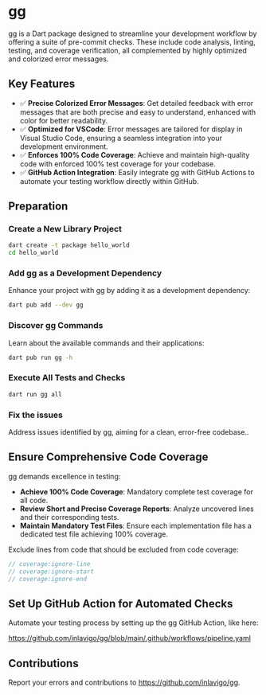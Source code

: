 # gg

gg is a Dart package designed to streamline your development workflow by
offering a suite of pre-commit checks. These include code analysis, linting,
testing, and coverage verification, all complemented by highly optimized and
colorized error messages.

## Key Features

- ✅ **Precise Colorized Error Messages**: Get detailed feedback with error messages that are both precise and easy to understand, enhanced with color for better readability.
- ✅ **Optimized for VSCode**: Error messages are tailored for display in Visual Studio Code, ensuring a seamless integration into your development environment.
- ✅ **Enforces 100% Code Coverage**: Achieve and maintain high-quality code with enforced 100% test coverage for your codebase.
- ✅ **GitHub Action Integration**: Easily integrate gg with GitHub Actions to automate your testing workflow directly within GitHub.

## Preparation

### Create a New Library Project

```bash
dart create -t package hello_world
cd hello_world
```

### Add gg as a Development Dependency

Enhance your project with gg by adding it as a development dependency:

```bash
dart pub add --dev gg
```

### Discover gg Commands

Learn about the available commands and their applications:

```bash
dart pub run gg -h
```

### Execute All Tests and Checks

```bash
dart run gg all
```

### Fix the issues

Address issues identified by gg, aiming for a clean, error-free codebase..

## Ensure Comprehensive Code Coverage

gg demands excellence in testing:

- **Achieve 100% Code Coverage**: Mandatory complete test coverage for all code.
- **Review Short and Precise Coverage Reports**: Analyze uncovered lines and their corresponding tests.
- **Maintain Mandatory Test Files**: Ensure each implementation file has a dedicated test file achieving 100% coverage.

Exclude lines from code that should be excluded from code coverage:

```dart
// coverage:ignore-line
// coverage:ignore-start
// coverage:ignore-end
```

## Set Up GitHub Action for Automated Checks

Automate your testing process by setting up the gg GitHub Action, like here:

<https://github.com/inlavigo/gg/blob/main/.github/workflows/pipeline.yaml>

## Contributions

Report your errors and contributions to <https://github.com/inlavigo/gg>.
